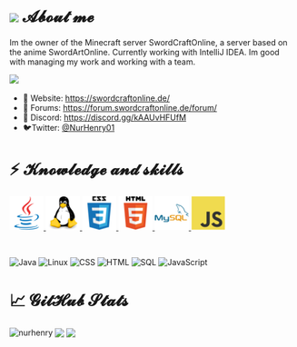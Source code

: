 
# <img height="40" src="https://raw.githubusercontent.com/innng/innng/master/assets/kyubey.gif"/> 𝓐𝓫𝓸𝓾𝓽 𝓶𝓮
Im the owner of the Minecraft server SwordCraftOnline, a server based on the anime SwordArtOnline. Currently working with IntelliJ IDEA. Im good with managing my work and working with a team.

<img src="https://cdn.discordapp.com/attachments/790628409255526431/796423852007489568/SCO_Banner_Forum_1.png"/>

- 📄 Website: https://swordcraftonline.de/
- 💬 Forums: https://forum.swordcraftonline.de/forum/
- 📱 Discord: https://discord.gg/kAAUvHFUfM
- 🐦Twitter: [@NurHenry01](https://twitter.com/NurHenry1)


# ⚡ 𝓚𝓷𝓸𝔀𝓵𝓮𝓭𝓰𝓮 𝓪𝓷𝓭 𝓼𝓴𝓲𝓵𝓵𝓼
<p align="left"> <a href="https://www.java.com" target="_blank"> <img src="https://raw.githubusercontent.com/devicons/devicon/master/icons/java/java-original.svg" alt="java" width="60" height="60"/> </a> <a href="https://www.linux.org/" target="_blank"> <img src="https://raw.githubusercontent.com/devicons/devicon/master/icons/linux/linux-original.svg" alt="linux" width="60" height="60"/> </a> <a href="https://www.w3schools.com/css/" target="_blank"> <img src="https://raw.githubusercontent.com/devicons/devicon/master/icons/css3/css3-original-wordmark.svg" alt="css3" width="60" height="60"/> </a> <a href="https://www.w3.org/html/" target="_blank"> <img src="https://raw.githubusercontent.com/devicons/devicon/master/icons/html5/html5-original-wordmark.svg" alt="html5" width="60" height="60"/> </a> <a href="https://www.mysql.com/" target="_blank"> <img src="https://raw.githubusercontent.com/devicons/devicon/master/icons/mysql/mysql-original-wordmark.svg" alt="mysql" width="60" height="60"/> </a> <a href="https://developer.mozilla.org/en-US/docs/Web/JavaScript" target="_blank"> <img src="https://raw.githubusercontent.com/devicons/devicon/master/icons/javascript/javascript-original.svg" alt="javascript" width="60" height="60"/> </a>   </p><br />

![Java](https://img.shields.io/badge/java-Advanced-purple)
![Linux](https://img.shields.io/badge/linux-Advanced-purple)
![CSS](https://img.shields.io/badge/css-Good-green)
![HTML](https://img.shields.io/badge/html-Good-green)
![SQL](https://img.shields.io/badge/sql-Good-green)
![JavaScript](https://img.shields.io/badge/javascript-Beginner-orange)


# 📈 𝓖𝓲𝓽𝓗𝓾𝓫 𝓢𝓽𝓪𝓽𝓼

<img align="center" src="https://github-readme-stats.vercel.app/api?username=nurhenry&theme=midnight-purple&show_icons=true&locale=en" alt="nurhenry" />
<img align="center" src="https://github-readme-stats.vercel.app/api/pin/?username=NurHenry&repo=Webseite&theme=midnight-purple" />
<img align="center" src="https://github-readme-stats.vercel.app/api/top-langs/?username=NurHenry&theme=midnight-purple" />
<!-- <p><img  src="https://github-readme-stats.vercel.app/api/top-langs?username=nurhenry&theme=jolly&show_icons=true&locale=en&layout=compact" alt="nurhenry" /></p><br /> -->
<!-- <p><img align="center" src="https://github-readme-streak-stats.herokuapp.com/?user=nurhenry&" alt="nurhenry" /></p> -->
